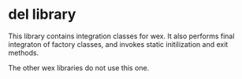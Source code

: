 # del library

This library contains integration classes for wex.
It also performs final integraton of factory classes, and invokes static
initilization and exit methods.

The other wex libraries do not use this one.
